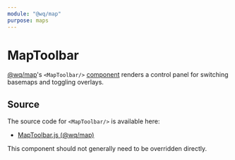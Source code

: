 ```yaml
---
module: "@wq/map"
purpose: maps
---
```


# MapToolbar

[@wq/map]'s `<MapToolbar/>` [component][index] renders a control panel for switching basemaps and toggling overlays.

## Source

The source code for `<MapToolbar/>` is available here:

 * [MapToolbar.js (@wq/map)][map-src]

This component should not generally need to be overridden directly.

[index]: ./index.md
[@wq/map]: ../@wq/map.md
[map-src]: https://github.com/wq/wq.app/blob/main/packages/map/src/components/MapToolbar.js
